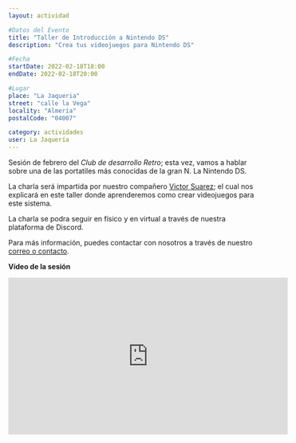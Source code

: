 ```yaml
---
layout: actividad

#Datos del Evento
title: "Taller de Introducción a Nintendo DS"
description: "Crea tus videojuegos para Nintendo DS"

#Fecha
startDate: 2022-02-18T18:00
endDate: 2022-02-18T20:00

#Lugar
place: "La Jaqueria"
street: "calle la Vega"
locality: "Almería"
postalCode: "04007"

category: actividades
user: La Jaquería
---
```


Sesión de febrero del _Club de desarrollo Retro_; esta vez, vamos a hablar sobre una de las portatiles más conocidas de la gran N. La Nintendo DS.

La charla será impartida por nuestro compañero [Victor Suarez](https://twitter.com/zerasul); el cual nos explicará en este taller donde aprenderemos como crear videojuegos para este sistema.

La charla se podra seguir en físico y en virtual a través de nuestra plataforma de Discord.

Para más información, puedes contactar con nosotros a través de nuestro [correo o contacto](https://lajaqueria.org/contacto/).

**Vídeo de la sesión**
<iframe width="560" height="315" src="https://www.youtube.com/embed/oc3oC5GEw3s" title="YouTube video player" frameborder="0" allow="accelerometer; autoplay; clipboard-write; encrypted-media; gyroscope; picture-in-picture" allowfullscreen></iframe>
